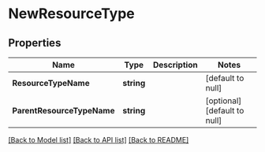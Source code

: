 # NewResourceType

## Properties
Name | Type | Description | Notes
------------ | ------------- | ------------- | -------------
**ResourceTypeName** | **string** |  | [default to null]
**ParentResourceTypeName** | **string** |  | [optional] [default to null]

[[Back to Model list]](../README.md#documentation-for-models) [[Back to API list]](../README.md#documentation-for-api-endpoints) [[Back to README]](../README.md)



